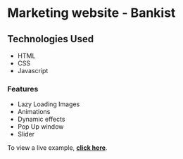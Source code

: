 # Marketing website - Bankist

## Technologies Used

- HTML
- CSS
- Javascript

### Features

- Lazy Loading Images
- Animations
- Dynamic effects
- Pop Up window
- Slider

To view a live example, **[click here](https://bankist-go.netlify.app)**.
